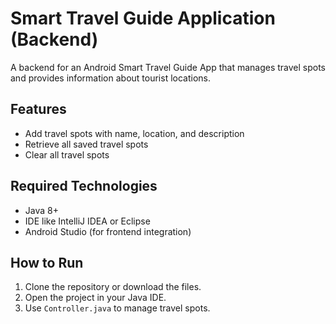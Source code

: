 # Smart Travel Guide Application (Backend)

A backend for an Android Smart Travel Guide App that manages travel spots and provides information about tourist locations.

## Features
- Add travel spots with name, location, and description
- Retrieve all saved travel spots
- Clear all travel spots

## Required Technologies
- Java 8+
- IDE like IntelliJ IDEA or Eclipse
- Android Studio (for frontend integration)

## How to Run
1. Clone the repository or download the files.
2. Open the project in your Java IDE.
3. Use `Controller.java` to manage travel spots.
